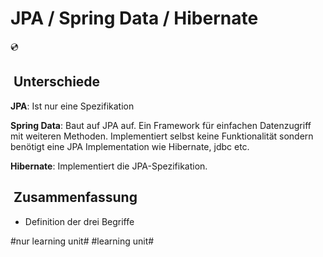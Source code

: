 
# JPA / Spring Data / Hibernate
💿

##  Unterschiede

**JPA**: Ist nur eine Spezifikation

**Spring Data**: Baut auf JPA auf. Ein Framework für einfachen Datenzugriff mit weiteren Methoden. Implementiert selbst keine Funktionalität sondern benötigt eine JPA Implementation wie Hibernate, jdbc etc.

**Hibernate**: Implementiert die JPA-Spezifikation. 

##  Zusammenfassung
- Definition der drei Begriffe


#nur learning unit# #learning unit#